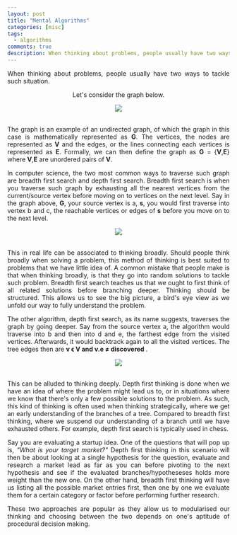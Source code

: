 ```yaml
---
layout: post
title: "Mental Algorithms"
categories: [misc]
tags: 
  - algorithms
comments: true
description: When thinking about problems, people usually have two ways to tackle such situation. Let's consider the graph below.
---
```


<p align="justify"> When thinking about problems, people usually have two ways to tackle such situation.
</p>

<center>
<p> Let's consider the graph below.
</p>
</center>

<center>
<img src="https://i.imgur.com/cTQQ1zM.jpg">
</center>

<br>

<p align="justify"> The graph is an example of an undirected graph, of which the graph in this case is mathematically represented as <strong>G</strong>. The vertices, the nodes are represented as <strong>V</strong> and the edges, or the lines connecting each vertices is represented as <strong>E</strong>. Formally, we can then define the graph as <strong>G</strong> = {<strong>V</strong>,<strong>E</strong>} where <strong>V</strong>,<strong>E</strong> are unordered pairs of <strong>V</strong>.
</p>
<!-- more -->  

<p align="justify">In computer science, the two most common ways to traverse such graph are breadth first search and depth first search. Breadth first search is when you traverse such graph by exhausting all the nearest vertices from the current/source vertex before moving on to vertices on the next level. Say in the graph above, <strong>G</strong>, your source vertex is a, <strong>s</strong>, you would first traverse into vertex b and c, the reachable vertices or edges of <strong>s</strong> before you move on to the next level.</p>

<center>
<img src="https://i.imgur.com/EUVuE41.jpg">
</center>

<br>

<p align="justify">This in real life can be associated to thinking broadly. Should people think broadly when solving a problem, this method of thinking is best suited to problems that we have little idea of. A common mistake that people make is that when thinking broadly, is that they go into random solutions to tackle such problem. Breadth first search teaches us that we ought to first think of all related solutions before branching deeper. Thinking should be structured. This allows us to see the big picture, a bird's eye view as we unfold our way to fully understand the problem.
</p>

<p align="justify">The other algorithm, depth first search, as its name suggests, traverses the graph by going deeper. Say from the source vertex a, the algorithm would traverse into b and then into d and e, the farthest edge from the visited vertices. Afterwards, it would backtrack again to all the visited vertices. The tree edges then are <strong>v ϵ V and v.e ≠ discovered </strong>. 
</p>

<center>
<img src="https://i.imgur.com/qnWDJBD.jpg">
</center>

<br>

<p align="justify">This can be alluded to thinking deeply. Depth first thinking is done when we have an idea of where the problem might lead us to, or in situations where we know that there's only a few possible solutions to the problem. As such, this kind of thinking is often used when thinking strategically, where we get an early understanding of the branches of a tree. Compared to breadth first thinking, where we suspend our understanding of a branch until we have exhausted others. For example, depth first search is typically used in chess.</p>

<p align="justify">Say you are evaluating a startup idea. One of the questions that will pop up is, <i>"What is your target market?"</i> Depth first thinking in this scenario will then be about looking at a single hypothesis for the question, evaluate and research a market lead as far as you can before pivoting to the next hypothesis and see if the evaluated branches/hypotheseses holds more weight than the new one. On the other hand, breadth first thinking will have us listing all the possible market entries first, then one by one we evaluate them for a certain category or factor before performing further research.
</p>

<p align="justify"> These two approaches are popular as they allow us to modularised our thinking and choosing between the two depends on one's aptitude of procedural decision making.
</p>

